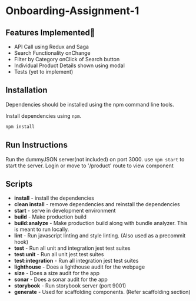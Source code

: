 # Onboarding-Assignment-1

## Features Implemented🎉

* API Call using Redux and Saga
* Search Functionality onChange
* Filter by Category onClick of Search button
* Individual Product Details shown using modal
* Tests (yet to implement)

## Installation

Dependencies should be installed using the npm
command line tools.

Install dependencies using `npm`.

```sh
npm install
```

## Run Instructions

Run the dummyJSON server(not included) on port 3000. 
use `npm start` to start the server.
Login or move to '/product' route to view component 


## Scripts

* **install** - install the dependencies
* **clean install** - remove dependencies and reinstall the dependencies
* **start** - serve in development environment
* **build** - Make production build
* **build:analyze** - Make production build along with bundle analyzer. This is meant to run locally.
* **lint** - Run javascript linting and style linting. (Also used as a precommit hook)
* **test** - Run all unit and integration jest test suites
* **test:unit** - Run all unit jest test suites
* **test:integration** - Run all integration jest test suites
* **lighthouse** - Does a lighthouse audit for the webpage
* **size** - Does a size audit for the app
* **sonar** - Does a sonar audit for the app
* **storybook** - Run storybook server (port 9001)
* **generate** - Used for scaffolding components. (Refer scaffolding section)

